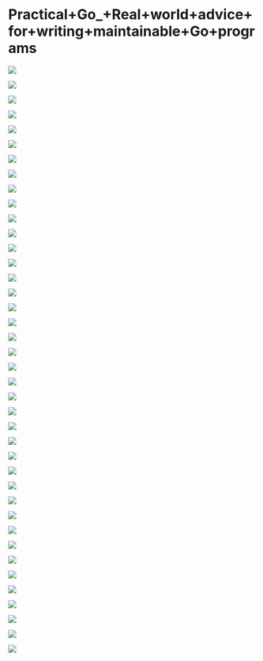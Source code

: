 # Practical+Go_+Real+world+advice+for+writing+maintainable+Go+programs

![](https://raw.githubusercontent.com/hellojd2018/ms_document/master/Qcon/Qcon_shanghai_2018/images/092041843mlHnEP/201905130920_4.png)


![](https://raw.githubusercontent.com/hellojd2018/ms_document/master/Qcon/Qcon_shanghai_2018/images/092041843mlHnEP/201905130920_5.png)


![](https://raw.githubusercontent.com/hellojd2018/ms_document/master/Qcon/Qcon_shanghai_2018/images/092041843mlHnEP/201905130920_6.png)


![](https://raw.githubusercontent.com/hellojd2018/ms_document/master/Qcon/Qcon_shanghai_2018/images/092041843mlHnEP/201905130920_7.png)


![](https://raw.githubusercontent.com/hellojd2018/ms_document/master/Qcon/Qcon_shanghai_2018/images/092041843mlHnEP/201905130920_8.png)


![](https://raw.githubusercontent.com/hellojd2018/ms_document/master/Qcon/Qcon_shanghai_2018/images/092041843mlHnEP/201905130920_9.png)


![](https://raw.githubusercontent.com/hellojd2018/ms_document/master/Qcon/Qcon_shanghai_2018/images/092041843mlHnEP/201905130920_10.png)


![](https://raw.githubusercontent.com/hellojd2018/ms_document/master/Qcon/Qcon_shanghai_2018/images/092041843mlHnEP/201905130920_11.png)


![](https://raw.githubusercontent.com/hellojd2018/ms_document/master/Qcon/Qcon_shanghai_2018/images/092041843mlHnEP/201905130920_12.png)


![](https://raw.githubusercontent.com/hellojd2018/ms_document/master/Qcon/Qcon_shanghai_2018/images/092041843mlHnEP/201905130920_13.png)


![](https://raw.githubusercontent.com/hellojd2018/ms_document/master/Qcon/Qcon_shanghai_2018/images/092041843mlHnEP/201905130920_14.png)


![](https://raw.githubusercontent.com/hellojd2018/ms_document/master/Qcon/Qcon_shanghai_2018/images/092041843mlHnEP/201905130920_15.png)


![](https://raw.githubusercontent.com/hellojd2018/ms_document/master/Qcon/Qcon_shanghai_2018/images/092041843mlHnEP/201905130920_16.png)


![](https://raw.githubusercontent.com/hellojd2018/ms_document/master/Qcon/Qcon_shanghai_2018/images/092041843mlHnEP/201905130920_17.png)


![](https://raw.githubusercontent.com/hellojd2018/ms_document/master/Qcon/Qcon_shanghai_2018/images/092041843mlHnEP/201905130920_18.png)


![](https://raw.githubusercontent.com/hellojd2018/ms_document/master/Qcon/Qcon_shanghai_2018/images/092041843mlHnEP/201905130920_19.png)


![](https://raw.githubusercontent.com/hellojd2018/ms_document/master/Qcon/Qcon_shanghai_2018/images/092041843mlHnEP/201905130920_20.png)


![](https://raw.githubusercontent.com/hellojd2018/ms_document/master/Qcon/Qcon_shanghai_2018/images/092041843mlHnEP/201905130920_21.png)


![](https://raw.githubusercontent.com/hellojd2018/ms_document/master/Qcon/Qcon_shanghai_2018/images/092041843mlHnEP/201905130920_22.png)


![](https://raw.githubusercontent.com/hellojd2018/ms_document/master/Qcon/Qcon_shanghai_2018/images/092041843mlHnEP/201905130920_23.png)


![](https://raw.githubusercontent.com/hellojd2018/ms_document/master/Qcon/Qcon_shanghai_2018/images/092041843mlHnEP/201905130920_24.png)


![](https://raw.githubusercontent.com/hellojd2018/ms_document/master/Qcon/Qcon_shanghai_2018/images/092041843mlHnEP/201905130920_25.png)


![](https://raw.githubusercontent.com/hellojd2018/ms_document/master/Qcon/Qcon_shanghai_2018/images/092041843mlHnEP/201905130920_26.png)


![](https://raw.githubusercontent.com/hellojd2018/ms_document/master/Qcon/Qcon_shanghai_2018/images/092041843mlHnEP/201905130920_27.png)


![](https://raw.githubusercontent.com/hellojd2018/ms_document/master/Qcon/Qcon_shanghai_2018/images/092041843mlHnEP/201905130920_28.png)


![](https://raw.githubusercontent.com/hellojd2018/ms_document/master/Qcon/Qcon_shanghai_2018/images/092041843mlHnEP/201905130920_29.png)


![](https://raw.githubusercontent.com/hellojd2018/ms_document/master/Qcon/Qcon_shanghai_2018/images/092041843mlHnEP/201905130920_30.png)


![](https://raw.githubusercontent.com/hellojd2018/ms_document/master/Qcon/Qcon_shanghai_2018/images/092041843mlHnEP/201905130920_31.png)


![](https://raw.githubusercontent.com/hellojd2018/ms_document/master/Qcon/Qcon_shanghai_2018/images/092041843mlHnEP/201905130920_32.png)


![](https://raw.githubusercontent.com/hellojd2018/ms_document/master/Qcon/Qcon_shanghai_2018/images/092041843mlHnEP/201905130920_33.png)


![](https://raw.githubusercontent.com/hellojd2018/ms_document/master/Qcon/Qcon_shanghai_2018/images/092041843mlHnEP/201905130920_34.png)


![](https://raw.githubusercontent.com/hellojd2018/ms_document/master/Qcon/Qcon_shanghai_2018/images/092041843mlHnEP/201905130920_35.png)


![](https://raw.githubusercontent.com/hellojd2018/ms_document/master/Qcon/Qcon_shanghai_2018/images/092041843mlHnEP/201905130920_36.png)


![](https://raw.githubusercontent.com/hellojd2018/ms_document/master/Qcon/Qcon_shanghai_2018/images/092041843mlHnEP/201905130920_37.png)


![](https://raw.githubusercontent.com/hellojd2018/ms_document/master/Qcon/Qcon_shanghai_2018/images/092041843mlHnEP/201905130920_38.png)


![](https://raw.githubusercontent.com/hellojd2018/ms_document/master/Qcon/Qcon_shanghai_2018/images/092041843mlHnEP/201905130920_39.png)


![](https://raw.githubusercontent.com/hellojd2018/ms_document/master/Qcon/Qcon_shanghai_2018/images/092041843mlHnEP/201905130920_40.png)


![](https://raw.githubusercontent.com/hellojd2018/ms_document/master/Qcon/Qcon_shanghai_2018/images/092041843mlHnEP/201905130920_41.png)


![](https://raw.githubusercontent.com/hellojd2018/ms_document/master/Qcon/Qcon_shanghai_2018/images/092041843mlHnEP/201905130920_42.png)


![](https://raw.githubusercontent.com/hellojd2018/ms_document/master/Qcon/Qcon_shanghai_2018/images/092041843mlHnEP/201905130920_43.png)



